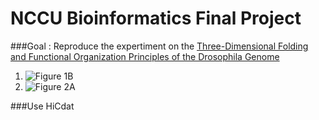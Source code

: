 # NCCU Bioinformatics Final Project

###Goal : 
Reproduce the expertiment on the [Three-Dimensional Folding and Functional Organization Principles of the Drosophila Genome](http://admbio.ccu.edu.tw/new/seminar_pdf/1002/Three-dimensional.pdf)  

1. ![Figure 1B](https://github.com/yad50968/NCCU_Bioinformatics_Final/blob/master/paper_1B.png)
2. ![Figure 2A](https://github.com/yad50968/NCCU_Bioinformatics_Final/blob/master/paper_2A.png)


###Use HiCdat

